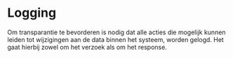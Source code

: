 # Logging

Om transparantie te bevorderen is nodig dat alle acties die mogelijk kunnen leiden tot wijzigingen aan de data binnen het systeem, worden gelogd.
Het gaat hierbij zowel om het verzoek als om het response.
